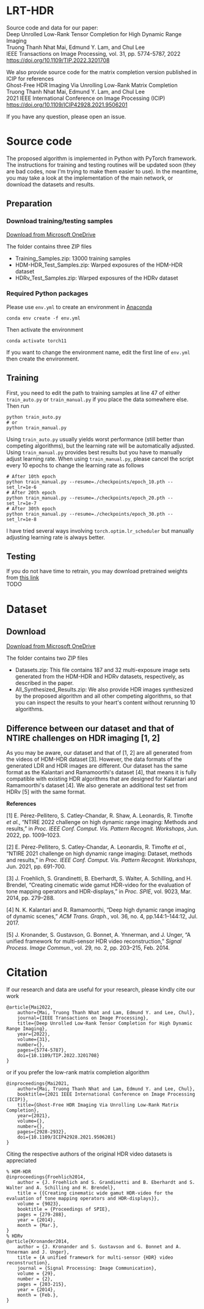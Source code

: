 # LRT-HDR
Source code and data for our paper:  
Deep Unrolled Low-Rank Tensor Completion for High Dynamic Range Imaging  
Truong Thanh Nhat Mai, Edmund Y. Lam, and Chul Lee  
IEEE Transactions on Image Processing, vol. 31, pp. 5774-5787, 2022  
https://doi.org/10.1109/TIP.2022.3201708

We also provide source code for the matrix completion version published in ICIP for references  
Ghost-Free HDR Imaging Via Unrolling Low-Rank Matrix Completion  
Truong Thanh Nhat Mai, Edmund Y. Lam, and Chul Lee  
2021 IEEE International Conference on Image Processing (ICIP)  
https://doi.org/10.1109/ICIP42928.2021.9506201

If you have any question, please open an issue.

# Source code
The proposed algorithm is implemented in Python with PyTorch framework.  
The instructions for training and testing routines will be updated soon (they are bad codes, now I'm trying to make them easier to use). In the meantime, you may take a look at the implementation of the main network, or download the datasets and results.
## Preparation
### Download training/testing samples
[Download from Microsoft OneDrive](https://dguackr-my.sharepoint.com/:f:/g/personal/mtntruong_dgu_ac_kr/Eo87pbMBtLZHt03HZmJ0yIwB_VJ6X5ruXOKSNBgS-0tw-A)

The folder contains three ZIP files
- Training_Samples.zip: 13000 training samples 
- HDM-HDR_Test_Samples.zip: Warped exposures of the HDM-HDR dataset
- HDRv_Test_Samples.zip: Warped exposures of the HDRv dataset

### Required Python packages
Please use `env.yml` to create an environment in [Anaconda](https://www.anaconda.com/products/distribution)
```
conda env create -f env.yml
```
Then activate the environment
```
conda activate torch11
```
If you want to change the environment name, edit the first line of `env.yml` then create the environment.

## Training
First, you need to edit the path to training samples at line 47 of either `train_auto.py` or `train_manual.py` if you place the data somewhere else. Then run
```
python train_auto.py
# or
python train_manual.py
```
Using `train_auto.py` usually yields worst performance (still better than competing algorithms), but the learning rate will be automatically adjusted. Using `train_manual.py` provides best results but you have to manually adjust learning rate. When using `train_manual.py`, please cancel the script every 10 epochs to change the learning rate as follows
```
# After 10th epoch
python train_manual.py --resume=./checkpoints/epoch_10.pth --set_lr=1e-6
# After 20th epoch
python train_manual.py --resume=./checkpoints/epoch_20.pth --set_lr=1e-7
# After 30th epoch
python train_manual.py --resume=./checkpoints/epoch_30.pth --set_lr=1e-8
```
I have tried several ways involving `torch.optim.lr_scheduler` but manually adjusting learning rate is always better.

## Testing
If you do not have time to retrain, you may download pretrained weights from [this link](https://dguackr-my.sharepoint.com/:f:/g/personal/mtntruong_dgu_ac_kr/EkFXsyWaoJVIttajp9CpxQ8Bg8j4iz7buSyObidTcZjtmw)  
TODO

# Dataset
## Download
[Download from Microsoft OneDrive](https://dguackr-my.sharepoint.com/:f:/g/personal/mtntruong_dgu_ac_kr/EmgWtrTX6nNMmNmWaZHX0EQBEcPAg2wvZJluOsneVNdOfg)

The folder contains two ZIP files
- Datasets.zip: This file contains 187 and 32 multi-exposure image sets generated from the HDM-HDR and HDRv datasets, respectively, as described in the paper.
- All_Synthesized_Results.zip: We also provide HDR images synthesized by the proposed algorithm and all other competing algorithms, so that you can inspect the results to your heart's content without rerunning 10 algorithms.

## Difference between our dataset and that of NTIRE challenges on HDR imaging [1, 2]
As you may be aware, our dataset and that of [1, 2] are all generated from the videos of HDM-HDR dataset [3]. However, the data formats of the generated LDR and HDR images are different. Our dataset has the same format as the Kalantari and Ramamoorthi's dataset [4], that means it is fully compatible with existing HDR algorithms that are designed for Kalantari and Ramamoorthi's dataset [4]. We also generate an additional test set from HDRv [5] with the same format.

**References**

[1] E. Pérez-Pellitero, S. Catley-Chandar, R. Shaw, A. Leonardis, R. Timofte *et al.*, “NTIRE 2022 challenge on high dynamic range imaging: Methods and results,” in *Proc. IEEE Conf. Comput. Vis. Pattern Recognit. Workshops*, Jun. 2022, pp. 1009–1023.

[2] E. Pérez-Pellitero, S. Catley-Chandar, A. Leonardis, R. Timofte *et al.*, “NTIRE 2021 challenge on high dynamic range imaging: Dataset, methods and results,” in *Proc. IEEE Conf. Comput. Vis. Pattern Recognit. Workshops*, Jun. 2021, pp. 691-700.

[3] J. Froehlich, S. Grandinetti, B. Eberhardt, S. Walter, A. Schilling, and H. Brendel, “Creating cinematic wide gamut HDR-video for the evaluation of tone mapping operators and HDR-displays,” in *Proc. SPIE*, vol. 9023, Mar. 2014, pp. 279–288.

[4] N. K. Kalantari and R. Ramamoorthi, “Deep high dynamic range imaging of dynamic scenes,” *ACM Trans. Graph.*, vol. 36, no. 4, pp.144:1–144:12, Jul. 2017.

[5] J. Kronander, S. Gustavson, G. Bonnet, A. Ynnerman, and J. Unger, “A unified framework for multi-sensor HDR video reconstruction,” *Signal Process. Image Commun.*, vol. 29, no. 2, pp. 203–215, Feb. 2014.

# Citation
If our research and data are useful for your research, please kindly cite our work
```
@article{Mai2022,
    author={Mai, Truong Thanh Nhat and Lam, Edmund Y. and Lee, Chul},
    journal={IEEE Transactions on Image Processing}, 
    title={Deep Unrolled Low-Rank Tensor Completion for High Dynamic Range Imaging}, 
    year={2022},
    volume={31},
    number={},
    pages={5774-5787},
    doi={10.1109/TIP.2022.3201708}
}
```
or if you prefer the low-rank matrix completion algorithm
```
@inproceedings{Mai2021,
    author={Mai, Truong Thanh Nhat and Lam, Edmund Y. and Lee, Chul},
    booktitle={2021 IEEE International Conference on Image Processing (ICIP)},
    title={Ghost-Free HDR Imaging Via Unrolling Low-Rank Matrix Completion},
    year={2021},
    volume={},
    number={},
    pages={2928-2932},
    doi={10.1109/ICIP42928.2021.9506201}
}
```
Citing the respective authors of the original HDR video datasets is appreciated
```
% HDM-HDR
@inproceedings{Froehlich2014,
    author = {J. Froehlich and S. Grandinetti and B. Eberhardt and S. Walter and A. Schilling and H. Brendel},
    title = {{Creating cinematic wide gamut HDR-video for the evaluation of tone mapping operators and HDR-displays}},
    volume = {9023},
    booktitle = {Proceedings of SPIE},
    pages = {279-288},
    year = {2014},
    month = {Mar.},
}
% HDRv
@article{Kronander2014,
    author = {J. Kronander and S. Gustavson and G. Bonnet and A. Ynnerman and J. Unger},
    title = {A unified framework for multi-sensor {HDR} video reconstruction},
    journal = {Signal Processing: Image Communication},
    volume = {29},
    number = {2},
    pages = {203-215},
    year = {2014},
    month = {Feb.},
}
```
